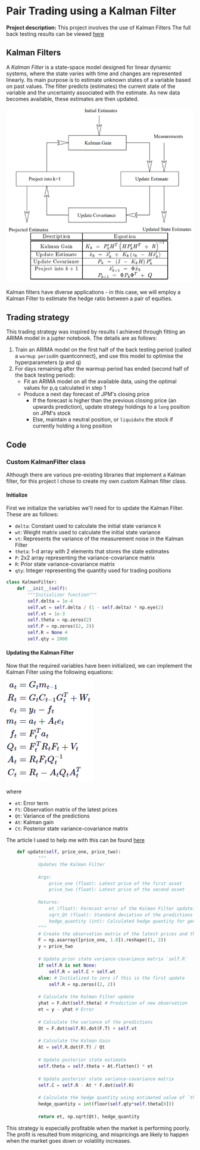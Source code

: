 # Pair Trading using a Kalman Filter

**Project description:** This project involves the use of Kalman Filters  The full back testing results can be viewed [here](https://www.quantconnect.com/terminal/processCache/?request=embedded_backtest_bb0e42fcff0513e3f0f7020dd838d399.html)
## Kalman Filters

A _Kalman Filter_ is a state-space model designed for linear dynamic systems, where the state varies with time and changes are represented linearly. Its main purpose is to estimate unknown states of a variable based on past values. The filter predicts (estimates) the current state of the variable and the uncertainty associated with the estimate. As new data becomes available, these estimates are then updated. 

<img src="kalmanFilterDiagram.png?raw=true"/>

Kalman filters have diverse applications - in this case, we will employ a Kalman Filter to estimate the hedge ratio between a pair of equities. 
## Trading strategy

This trading strategy was inspired by results I achieved through fitting an ARIMA model in a jupter notebook. The details are as follows:
1. Train an ARIMA model on the first half of the back testing period (called a `warmup period`in quantconnect), and use this model to optimise the hyperparameters (p and q)
2. For days remaining after the warmup period has ended (second half of the back testing period):
    - Fit an ARIMA model on all the available data, using the optimal values for p,q calculated in step 1
    - Produce a next day forecast of JPM's closing price
      - If the forecast is higher than the previous closing price (an upwards prediction), update strategy holdings to a `long` position on JPM's stock
      - Else, maintain a neutral position, or `liquidate` the stock if currently holding a long position


## Code

### Custom KalmanFilter class 

Although there are various pre-existing libraries that implement a Kalman filter, for this project I chose to create my own custom Kalman filter class. 

#### Initialize
First we initialize the variables we'll need for to update the Kalman Filter. These are as follows:
- `delta`: Constant used to calculate the initial state variance `R`
- `wt`: Weight matrix used to calculate the initial state variance
- `vt`: Represents the variance of the measurement noise in the Kalman Filter
- `theta`: 1-d array with 2 elements that stores the state estimates
- `P`: 2x2 array representing the variance-covariance matrix
- `R`: Prior state variance-covariance matrix
- `qty`: Integer representing the quantity used for trading positions

```python
class KalmanFilter:
    def __init__(self):
        """Initializer function"""
        self.delta = 1e-4
        self.wt = self.delta / (1 - self.delta) * np.eye(2)
        self.vt = 1e-3
        self.theta = np.zeros(2)
        self.P = np.zeros((2, 2))
        self.R = None #
        self.qty = 2000 
```


#### Updating the Kalman Filter
Now that the required variables have been initialized, we can implement the Kalman Filter using the following equations:

<img src="kalmanEqns.png?raw=true"/>

where 
- `et`: Error term
- `Ft`: Observation matrix of the latest prices
- `Qt`: Variance of the predictions
- `At`: Kalman gain
- `Ct`: Posterior state variance-covariance matrix

The article I used to help me with this can be found [here](https://www.quantstart.com/articles/State-Space-Models-and-the-Kalman-Filter/)

```python
    def update(self, price_one, price_two):
            """
            Updates the Kalman Filter 
    
            Args:
                price_one (float): Latest price of the first asset 
                price_two (float): Latest price of the second asset 
    
            Returns:
                et (float): Forecast error of the Kalman Filter update.
                sqrt_Qt (float): Standard deviation of the predictions of observations.
                hedge_quantity (int): Calculated hedge quantity for generating trading signals.
            """
            # Create the observation matrix of the latest prices and the intercept value (1.0)
            F = np.asarray([price_one, 1.0]).reshape((1, 2))
            y = price_two
    
            # Update prior state variance-covariance matrix `self.R`
            if self.R is not None:
                self.R = self.C + self.wt
            else: # Initialized to zero if this is the first update
                self.R = np.zeros((2, 2))
    
            # Calculate the Kalman Filter update
            yhat = F.dot(self.theta) # Prediction of new observation
            et = y - yhat # Error
    
            # Calculate the variance of the predictions
            Qt = F.dot(self.R).dot(F.T) + self.vt
    
            # Calculate the Kalman Gain
            At = self.R.dot(F.T) / Qt
    
            # Update posterior state estimate
            self.theta = self.theta + At.flatten() * et
    
            # Update posterior state variance-covariance matrix
            self.C = self.R - At * F.dot(self.R)
    
            # Calculate the hedge quantity using estimated value of `theta`
            hedge_quantity = int(floor(self.qty*self.theta[0]))
            
            return et, np.sqrt(Qt), hedge_quantity 
```

This strategy is especially profitable when the market is performing poorly.
The profit is resulted from mispricing, and mispricings are likely to happen when the market goes down or volatility increases.
